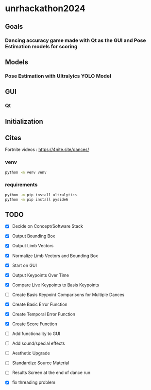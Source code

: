 # unrhackathon2024

## Goals

### Dancing accuracy game made with Qt as the GUI and Pose Estimation models for scoring

## Models

### Pose Estimation with Ultralyics YOLO Model

## GUI

### Qt

## Initialization

## Cites
Fortnite videos : https://4nite.site/dances/

### venv

```bash
python -m venv venv
```

### requirements

```bash
python -m pip install ultralytics
python -m pip install pyside6
```

## TODO

- [x] Decide on Concept/Software Stack

- [x] Output Bounding Box

- [x] Output Limb Vectors

- [x] Normalize Limb Vectors and Bounding Box

- [x] Start on GUI

- [x] Output Keypoints Over Time

- [X] Compare Live Keypoints to Basis Keypoints

- [ ] Create Basis Keypoint Comparisons for Multiple Dances

- [x] Create Basic Error Function

- [x] Create Temporal Error Function

- [X] Create Score Function

- [ ] Add functionality to GUI

- [ ] Add sound/special effects

- [ ] Aesthetic Upgrade

- [ ] Standardize Source Material 

- [ ] Results Screen at the end of dance run

- [X] fix threading problem
